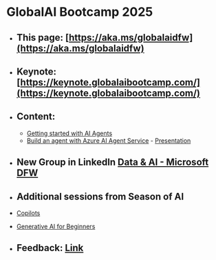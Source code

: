 # GlobalAI Bootcamp 2025

- ## This page: [https://aka.ms/globalaidfw](https://aka.ms/globalaidfw)
- ## Keynote: [https://keynote.globalaibootcamp.com/](https://keynote.globalaibootcamp.com/)
 
- ## Content:
  - [Getting started with AI Agents](https://github.com/microsoft/aitour-copilot-studio-agents-and-experiences)
  - [Build an agent with Azure AI Agent Service](https://workshop-ai-agents.globalaibootcamp.com/)  - [Presentation](https://github.com/giorgiosaez/meetup-data-ai/blob/main/20250318%20Global%20AI%20Boot%20camp/globalaibootcamp-ai-agents%20Markup.pdf)


- ## New Group in LinkedIn [Data & AI - Microsoft DFW](https://www.linkedin.com/groups/14518026/)
  
- ## Additional sessions from Season of AI
-  [Copilots](https://github.com/microsoft/community-content/tree/main/SeasonOfAI-S2-Copilots)
-  [Generative AI for Beginners](https://aka.ms/genai-beginners)


- ## Feedback: [Link](https://forms.office.com/r/5xWV6H1D5J)
